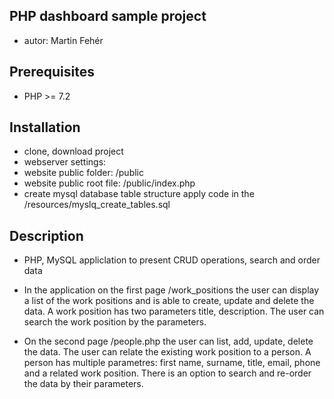 ## PHP dashboard sample project
- autor: Martin Fehér

## Prerequisites
- PHP >= 7.2

## Installation
- clone, download project
- webserver settings:
- website public folder: /public
- website public root file: /public/index.php
- create mysql database table structure apply code in the /resources/myslq_create_tables.sql

## Description
- PHP, MySQL appliclation to present CRUD operations, search and order data

- In the application on the first page /work_positions the user can display a list of the work positions and is able to create, update and delete the data. A work position has two parameters title, description. The user can search the work position by the parameters.

- On the second page /people.php the user can list, add, update, delete the data. The user can relate the existing work position to a person. A person has multiple parametres: first name, surname, title, email, phone and a related work position.
There is an option to search and re-order the data by their parameters.
